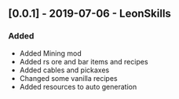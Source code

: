 ## [0.0.1] - 2019-07-06 - LeonSkills
### Added
- Added Mining mod
- Added rs ore and bar items and recipes
- Added cables and pickaxes
- Changed some vanilla recipes
- Added resources to auto generation